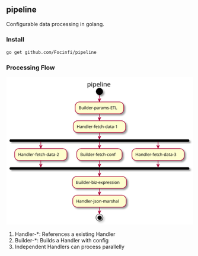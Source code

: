 pipeline
------

Configurable data processing in golang. 


### Install
```bash
go get github.com/Focinfi/pipeline
```

### Processing Flow
![processing_flow](.github/pipeline.svg)

1. Handler-*: References a existing Handler
2. Builder-*: Builds a Handler with config
3. Independent Handlers can process parallelly
